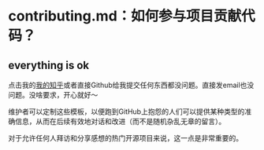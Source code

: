 # contributing.md：如何参与项目贡献代码？

## everything is ok

点击我的[我的知乎](https://www.zhihu.com/question/59524525/answer/213532626)或者直接Github给我提交任何东西都没问题。直接发email也没问题。没啥要求，开心就好～

维护者可以定制这些模板，以便跑到GitHub上抱怨的人们可以提供某种类型的准确信息，从而在后续有效地对话和改进（而不是随机杂乱无章的留言）。

对于允许任何人拜访和分享感想的热门开源项目来说，这一点是非常重要的。